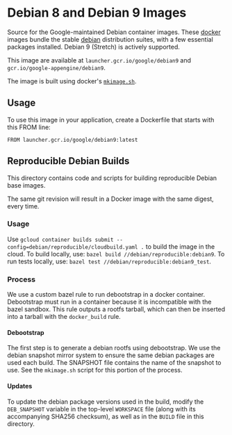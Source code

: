 Debian 8 and Debian 9 Images
=============

Source for the Google-maintained Debian container images.
These [docker](https://docker.io) images bundle the stable
[debian](https://www.debian.org) distribution suites,
with a few essential packages installed. Debian 9 (Stretch) is actively supported.

This image are available at `launcher.gcr.io/google/debian9`
and `gcr.io/google-appengine/debian9`.

The image is built using docker's
[`mkimage.sh`](https://github.com/docker/docker/blob/master/contrib/mkimage.sh).

## Usage

To use this image in your application, create a Dockerfile that
starts with this FROM line:

```
FROM launcher.gcr.io/google/debian9:latest
```










## Reproducible Debian Builds

This directory contains code and scripts for building reproducible
Debian base images.

The same git revision will result in a Docker image with the same digest,
every time.

### Usage

Use `gcloud container builds submit --config=debian/reproducible/cloudbuild.yaml .`
to build the image in the cloud.
To build locally, use: `bazel build //debian/reproducible:debian9`.
To run tests locally, use: `bazel test //debian/reproducible:debian9_test`.


### Process

We use a custom bazel rule to run debootstrap in a docker container.
Debootstrap must run in a container because it is incompatible with
the bazel sandbox.
This rule outputs a rootfs tarball, which can then be inserted into a
tarball with the `docker_build` rule.

#### Debootstrap

The first step is to generate a debian rootfs using debootstrap.
We use the debian snapshot mirror system to ensure the same debian
packages are used each build.
The SNAPSHOT file contains the name of the snapshot to use.
See the `mkimage.sh` script for this portion of the process.

#### Updates

To update the debian package versions used in the build,
modify the `DEB_SNAPSHOT` variable in the top-level `WORKSPACE` file
(along with its accompanying SHA256 checksum),
as well as in the `BUILD` file in this directory.
